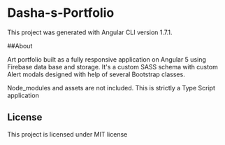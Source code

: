 # Dasha-s-Portfolio

This project was generated with Angular CLI version 1.7.1.

##About

Art portfolio built as a fully responsive application on Angular 5 using Firebase data base and storage.
It's a custom SASS schema with custom Alert modals designed with help of several Bootstrap classes.

Node_modules and assets are not included. This is strictly a Type Script application

## License

This project is licensed under MIT license
